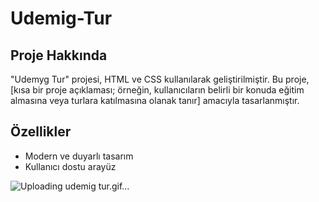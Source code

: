 # Udemig-Tur

## Proje Hakkında
"Udemyg Tur" projesi, HTML ve CSS kullanılarak geliştirilmiştir. Bu proje, [kısa bir proje açıklaması; örneğin, kullanıcıların belirli bir konuda eğitim almasına veya turlara katılmasına olanak tanır] amacıyla tasarlanmıştır.


## Özellikler
- Modern ve duyarlı tasarım
- Kullanıcı dostu arayüz



![Uploading udemig tur.gif…]()
